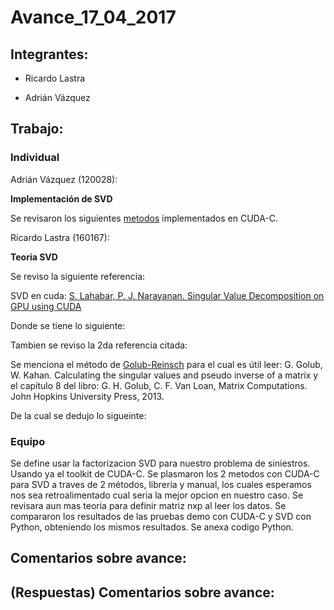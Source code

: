 # Avance_17_04_2017

## Integrantes:

* Ricardo Lastra

* Adrián Vázquez

## Trabajo:

### Individual

Adrián Vázquez (120028):

__Implementación de SVD__

Se revisaron los siguientes [metodos](Metodos) implementados en CUDA-C.

Ricardo Lastra (160167):

__Teoria SVD__

Se reviso la siguiente referencia:

SVD en cuda: [S. Lahabar, P. J. Narayanan. Singular Value Decomposition on GPU using CUDA](https://cvit.iiit.ac.in/images/ConferencePapers/2009/Sheetal09Singular.pdf)

Donde se tiene lo siguiente: 


Tambien se reviso la 2da referencia citada:

Se menciona el método de [Golub-Reinsch](http://people.duke.edu/~hpgavin/SystemID/References/Golub+Reinsch-NM-1970.pdf) para el cual es útil leer: G. Golub, W. Kahan. Calculating the singular values and pseudo inverse of a matrix y el capítulo 8 del libro: G. H. Golub, C. F. Van Loan, Matrix Computations. John Hopkins University Press, 2013.

De la cual se dedujo lo sigueinte:


### Equipo
Se define usar la factorizacion SVD para nuestro problema de siniestros. Usando ya el toolkit de CUDA-C.
Se plasmaron los 2 metodos con CUDA-C para SVD a traves de 2 métodos, librería y manual, los cuales esperamos nos sea retroalimentado cual seria la mejor opcion en nuestro caso.
Se revisara aun mas teoria para definir matriz nxp al leer los datos.
Se compararon los resultados de las pruebas demo con CUDA-C y SVD con Python, obteniendo los mismos resultados. Se anexa codigo Python.



## Comentarios sobre avance:

## (Respuestas) Comentarios sobre avance:

